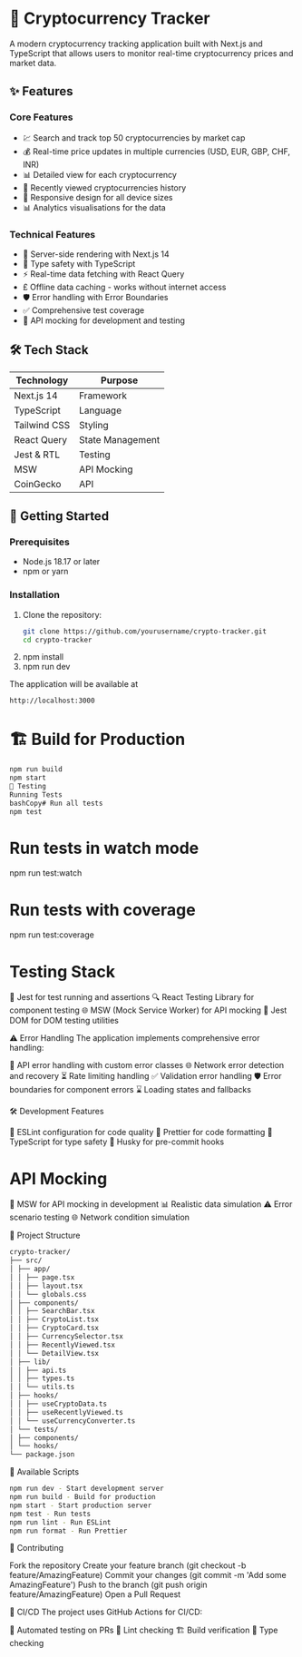 # 🚀 Cryptocurrency Tracker

A modern cryptocurrency tracking application built with Next.js and TypeScript that allows users to monitor real-time cryptocurrency prices and market data.

## ✨ Features

### Core Features

- 💹 Search and track top 50 cryptocurrencies by market cap
- 💰 Real-time price updates in multiple currencies (USD, EUR, GBP, CHF, INR)
- 📊 Detailed view for each cryptocurrency
- 📝 Recently viewed cryptocurrencies history
- 📱 Responsive design for all device sizes
- 📊 Analytics visualisations for the data

### Technical Features

- 🔄 Server-side rendering with Next.js 14
- 📘 Type safety with TypeScript
- ⚡ Real-time data fetching with React Query
- £ Offline data caching - works without internet access
- 🛡️ Error handling with Error Boundaries
- ✅ Comprehensive test coverage
- 🔨 API mocking for development and testing

## 🛠️ Tech Stack

| Technology   | Purpose          |
| ------------ | ---------------- |
| Next.js 14   | Framework        |
| TypeScript   | Language         |
| Tailwind CSS | Styling          |
| React Query  | State Management |
| Jest & RTL   | Testing          |
| MSW          | API Mocking      |
| CoinGecko    | API              |

## 🚀 Getting Started

### Prerequisites

- Node.js 18.17 or later
- npm or yarn

### Installation

1. Clone the repository:
   ```bash
   git clone https://github.com/yourusername/crypto-tracker.git
   cd crypto-tracker
   ```
2. npm install
3. npm run dev

The application will be available at

```bash
http://localhost:3000
```

# 🏗️ Build for Production

```bash
npm run build
npm start
🧪 Testing
Running Tests
bashCopy# Run all tests
npm test
```

# Run tests in watch mode

npm run test:watch

# Run tests with coverage

npm run test:coverage

# Testing Stack

🧪 Jest for test running and assertions
🔍 React Testing Library for component testing
🌐 MSW (Mock Service Worker) for API mocking
🧬 Jest DOM for DOM testing utilities

⚠️ Error Handling
The application implements comprehensive error handling:

🔄 API error handling with custom error classes
🌐 Network error detection and recovery
⏳ Rate limiting handling
✅ Validation error handling
🛡️ Error boundaries for component errors
⌛ Loading states and fallbacks

🛠️ Development Features

📝 ESLint configuration for code quality
🎨 Prettier for code formatting
📘 TypeScript for type safety
🔄 Husky for pre-commit hooks

# API Mocking

🔄 MSW for API mocking in development
📊 Realistic data simulation
⚠️ Error scenario testing
🌐 Network condition simulation

📁 Project Structure

```bash
crypto-tracker/
├── src/
│ ├── app/
│ │ ├── page.tsx
│ │ ├── layout.tsx
│ │ └── globals.css
│ ├── components/
│ │ ├── SearchBar.tsx
│ │ ├── CryptoList.tsx
│ │ ├── CryptoCard.tsx
│ │ ├── CurrencySelector.tsx
│ │ ├── RecentlyViewed.tsx
│ │ └── DetailView.tsx
│ ├── lib/
│ │ ├── api.ts
│ │ ├── types.ts
│ │ └── utils.ts
│ ├── hooks/
│ │ ├── useCryptoData.ts
│ │ ├── useRecentlyViewed.ts
│ │ └── useCurrencyConverter.ts
│ └── tests/
│ ├── components/
│ └── hooks/
└── package.json
```

📜 Available Scripts

```bash
npm run dev - Start development server
npm run build - Build for production
npm start - Start production server
npm test - Run tests
npm run lint - Run ESLint
npm run format - Run Prettier
```

🤝 Contributing

Fork the repository
Create your feature branch (git checkout -b feature/AmazingFeature)
Commit your changes (git commit -m 'Add some AmazingFeature')
Push to the branch (git push origin feature/AmazingFeature)
Open a Pull Request

🔄 CI/CD
The project uses GitHub Actions for CI/CD:

🔄 Automated testing on PRs
📝 Lint checking
🏗️ Build verification
🧪 Type checking
